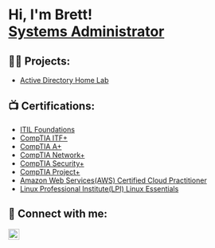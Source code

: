 <h1>Hi, I'm Brett! <br/> <a href="https://www.linkedin.com/in/brettgooding/">Systems Administrator</a></a></h1>

<h2>👨‍💻 Projects:</h2>


  - [Active Directory Home Lab](https://github.com/BrettGooding/laburl)


<h2>📺 Certifications:</h2>

- [ITIL Foundations](https://www.axelos.com/)
- [CompTIA ITF+](https://www.comptia.org/)
- [CompTIA A+](https://www.comptia.org/)
- [CompTIA Network+](https://www.comptia.org/)
- [CompTIA Security+](https://www.comptia.org/)
- [CompTIA Project+](https://www.comptia.org/)
- [Amazon Web Services(AWS) Certified Cloud Practitioner](https://aws.amazon.com/certification/certified-cloud-practitioner/)
- [Linux Professional Institute(LPI) Linux Essentials](https://lpi.org)

<h2> 🤳 Connect with me:</h2>


[<img align="left" alt="brettgooding | LinkedIn" width="22px" src="https://cdn.jsdelivr.net/npm/simple-icons@v3/icons/linkedin.svg" />][linkedin]



[linkedin]: https://linkedin.com/in/brettgooding

<!--
**joshmadakor1/joshmadakor1** is a ✨ _special_ ✨ repository because its `README.md` (this file) appears on your GitHub profile.

Here are some ideas to get you started:

- 🔭 I’m currently working on ...
- 🌱 I’m currently learning ...
- 👯 I’m looking to collaborate on ...
- 🤔 I’m looking for help with ...
- 💬 Ask me about ...
- 📫 How to reach me: ...
- 😄 Pronouns: ...
- ⚡ Fun fact: ...
-->
